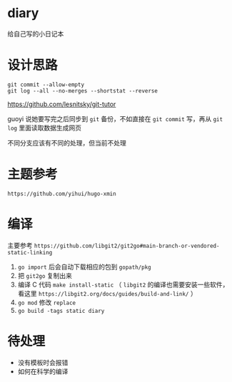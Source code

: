 # diary

给自己写的小日记本

# 设计思路

```
git commit --allow-empty
git log --all --no-merges --shortstat --reverse
```

https://github.com/lesnitsky/git-tutor

guoyi 说她要写完之后同步到 `git` 备份，不如直接在 `git commit` 写，再从 `git log` 里面读取数据生成网页

不同分支应该有不同的处理，但当前不处理

# 主题参考

```
https://github.com/yihui/hugo-xmin
```

# 编译

主要参考 `https://github.com/libgit2/git2go#main-branch-or-vendored-static-linking`

1. `go import` 后会自动下载相应的包到 `gopath/pkg`
2. 把 `git2go` 复制出来
3. 编译 C 代码 `make install-static` （ `libgit2` 的编译也需要安装一些软件，看这里 `https://libgit2.org/docs/guides/build-and-link/` ）
4. `go mod` 修改 `replace`
5. `go build -tags static diary`

# 待处理

- 没有模板时会报错
- 如何在科学的编译